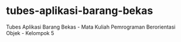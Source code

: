 # tubes-aplikasi-barang-bekas
Tubes Aplikasi Barang Bekas - Mata Kuliah Pemrograman Berorientasi Objek - Kelompok 5
